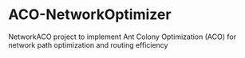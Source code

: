 # ACO-NetworkOptimizer
NetworkACO project to implement Ant Colony Optimization (ACO) for network path optimization and routing efficiency
